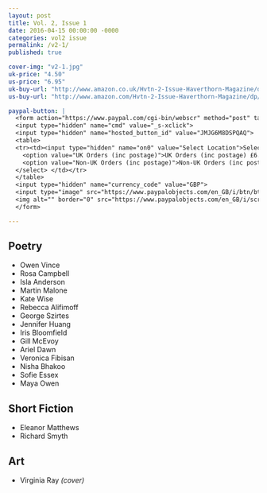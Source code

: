 ```yaml
---
layout: post
title: Vol. 2, Issue 1
date: 2016-04-15 00:00:00 -0000
categories: vol2 issue
permalink: /v2-1/
published: true

cover-img: "v2-1.jpg"
uk-price: "4.50"
us-price: "6.95"
uk-buy-url: "http://www.amazon.co.uk/Hvtn-2-Issue-Haverthorn-Magazine/dp/1532704887/ref=sr_1_2?ie=UTF8&qid=1460666601&sr=8-2&keywords=hvtn"
us-buy-url: "http://www.amazon.com/Hvtn-2-Issue-Haverthorn-Magazine/dp/1532704887/ref=sr_1_1?s=books&ie=UTF8&qid=1460552186&sr=1-1"

paypal-button: |
  <form action="https://www.paypal.com/cgi-bin/webscr" method="post" target="_top">
  <input type="hidden" name="cmd" value="_s-xclick">
  <input type="hidden" name="hosted_button_id" value="JMJG6M8DSPQAQ">
  <table>
  <tr><td><input type="hidden" name="on0" value="Select Location">Select Location</td></tr><tr><td><select name="os0">
  	<option value="UK Orders (inc postage)">UK Orders (inc postage) £6.00 GBP</option>
  	<option value="Non-UK Orders (inc postage)">Non-UK Orders (inc postage) £7.50 GBP</option>
  </select> </td></tr>
  </table>
  <input type="hidden" name="currency_code" value="GBP">
  <input type="image" src="https://www.paypalobjects.com/en_GB/i/btn/btn_buynow_SM.gif" border="0" name="submit" alt="PayPal – The safer, easier way to pay online.">
  <img alt="" border="0" src="https://www.paypalobjects.com/en_GB/i/scr/pixel.gif" width="1" height="1">
  </form>

---
```


## Poetry

- Owen Vince
- Rosa Campbell
- Isla Anderson
- Martin Malone
- Kate Wise
- Rebecca Alifimoff
- George Szirtes
- Jennifer Huang
- Iris Bloomfield
- Gill McEvoy
- Ariel Dawn
- Veronica Fibisan
- Nisha Bhakoo
- Sofie Essex
- Maya Owen

## Short Fiction

- Eleanor Matthews
- Richard Smyth

## Art

- Virginia Ray _(cover)_
